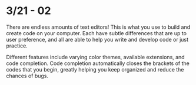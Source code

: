 # 3/21 - 02
There are endless amounts of text editors! This is what you use to build and create code on your computer. Each have subtle differences that are up to user preference, and all are able to help you write and develop code or just practice. 

Different features include varying color themes, available extensions, and code completion. 
Code completion automatically closes the brackets of the codes that you begin, greatly helping you keep organized and reduce the chances of bugs. 
